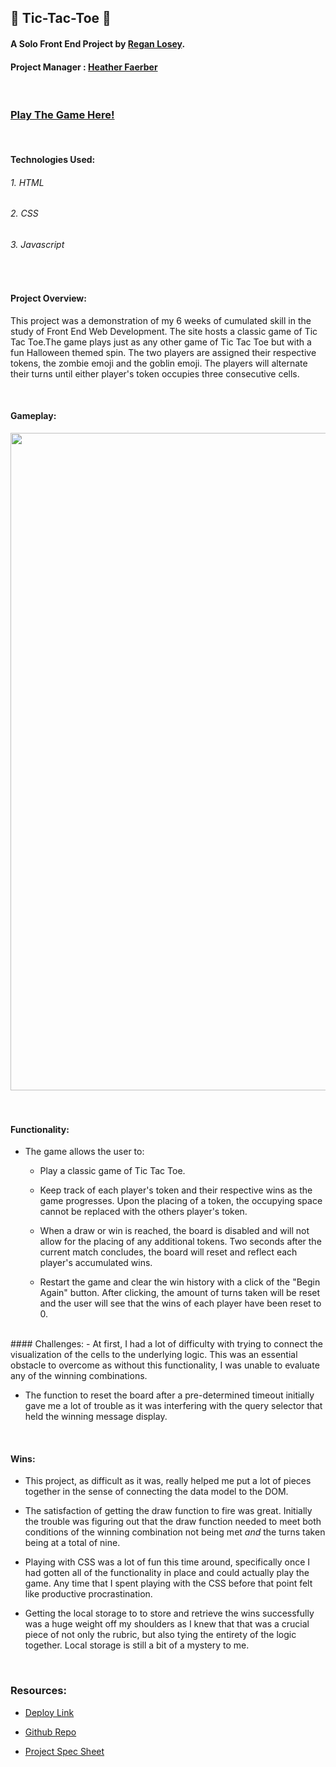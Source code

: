 
## 🎃 Tic-Tac-Toe 👻


#### A Solo Front End Project by [Regan Losey](https://github.com/reganlosey).
#### Project Manager : [Heather Faerber](https://github.com/hfaerber)

<br>

### [Play The Game Here!](https://reganlosey.github.io/tic-tac-toe/)

<br>

#### Technologies Used:
###### 1. HTML
###### 2. CSS
###### 3. Javascript


<br>

#### Project Overview:

This project was a demonstration of my 6 weeks of cumulated skill in the study of Front End Web Development. The site hosts a classic game of Tic Tac Toe.The game plays just as any other game of Tic Tac Toe but with a fun Halloween themed spin.
The two players are assigned their respective tokens, the zombie emoji and the goblin emoji. The players will alternate their turns until either player's token occupies three consecutive cells.

<br>

#### Gameplay:
<img width ="1052" src="https://user-images.githubusercontent.com/82983696/135185891-856a62b8-068f-45f8-a110-a2987627d547.gif">

 <br>
 <br>
 <br>

#### Functionality:
- The game allows the user to:
  - Play a classic game of Tic Tac Toe.

  - Keep track of each player's token and their respective wins as the game progresses. Upon the placing of a token, the occupying space cannot be replaced with the others player's token.

  - When a draw or win is reached, the board is disabled and will not allow for the placing of any additional tokens. Two seconds after the current match concludes, the board will reset and reflect each player's accumulated wins.

  - Restart the game and clear the win history with a click of the "Begin Again" button. After clicking, the amount of turns taken will be reset and the user will see that the wins of each player have been reset to 0.

<br>
#### Challenges:
 - At first, I had a lot of difficulty with trying to connect the visualization of the cells to the underlying logic. This was an essential obstacle to overcome as without this functionality, I was unable to evaluate any of the winning combinations.

 - The function to reset the board after a pre-determined timeout initially gave me a lot of trouble as it was interfering with the query selector that held the winning message display.

<br>

#### Wins:

- This project, as difficult as it was, really helped me put a lot of pieces together in the sense of connecting the data model to the DOM.

- The satisfaction of getting the draw function to fire was great. Initially the trouble was figuring out that the draw function needed to meet both conditions of the winning combination not being met *and* the turns taken being at a total of nine.

- Playing with CSS was a lot of fun this time around, specifically once I had gotten all of the functionality in place and could actually play the game. Any time that I spent playing with the CSS before that point felt like productive procrastination.

- Getting the local storage to to store and retrieve the wins successfully was a huge weight off my shoulders as I knew that that was a crucial piece of not only the rubric, but also tying the entirety of the logic together. Local storage is still a bit of a mystery to me.

<br>

### Resources:
- [Deploy Link](https://reganlosey.github.io/tic-tac-toe/)

- [Github Repo](https://github.com/reganlosey/tic-tac-toe)

- [Project Spec Sheet](https://frontend.turing.edu/projects/module-1/tic-tac-toe-solo.html)
